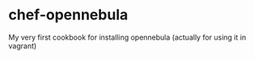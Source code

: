 chef-opennebula
===============

My very first cookbook for installing opennebula (actually for using it in vagrant)
